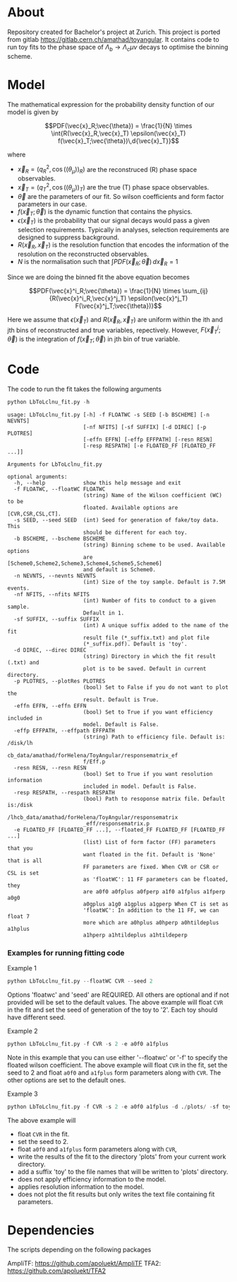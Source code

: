 # About

Repository created for Bachelor's project at Zurich. 
This project is ported from gitlab https://gitlab.cern.ch/amathad/toyangular. 
It contains code to run toy fits to the phase space of $`\Lambda_b \rightarrow \Lambda_c \mu \nu`$ decays to optimise the binning scheme.

# Model

The mathematical expression for the probability density function of our model is given by 

```math
PDF(\vec{x}_R;\vec{\theta}) = \frac{1}{N} \times \int{R(\vec{x}_R,\vec{x}_T) \epsilon(\vec{x}_T) f(\vec{x}_T;\vec{\theta})\,d{\vec{x}_T}}
```

where

- $`\vec{x}_R = (q_R^2, \cos((\theta_\mu))_R)`$ are the reconstruced (R) phase space observables.
- $`\vec{x}_T = (q_T^2, \cos((\theta_\mu))_T)`$ are the true (T) phase space observables.
- $`\vec{\theta}`$ are the parameters of our fit. So wilson coefficients and form factor parameters in our case.
- $`f(\vec{x}_T;\vec{\theta})`$ is the dynamic function that contains the physics. 
- $`\epsilon(\vec{x}_T)`$ is the probability that our signal decays would pass a given selection requirements. Typically in analyses, selection requirements are designed to suppress background. 
- $`R(\vec{x}_R,\vec{x}_T)`$ is the resolution function that encodes the information of the resolution on the reconstructed observables. 
- $`N`$ is the normalisation such that $`\int{PDF(\vec{x}_R;\vec{\theta})\,d{\vec{x}_R}} = 1`$

Since we are doing the binned fit the above equation becomes

```math
PDF(\vec{x}^i_R;\vec{\theta}) = \frac{1}{N} \times \sum_{ij} {R(\vec{x}^i_R,\vec{x}^j_T) \epsilon(\vec{x}^j_T) F(\vec{x}^j_T;\vec{\theta})}
```

Here we assume that $`\epsilon(\vec{x}_T)`$  and $`R(\vec{x}_R,\vec{x}_T)`$ are uniform within the ith and jth bins of reconstructed and true variables, repectively. However, $`F(\vec{x}^j_T;\vec{\theta})`$ is the integration of $`f(\vec{x}_T;\vec{\theta})`$ in jth bin of true variable. 

# Code 

The code to run the fit takes the following arguments

```python
python LbToLclnu_fit.py -h 
```

```
usage: LbToLclnu_fit.py [-h] -f FLOATWC -s SEED [-b BSCHEME] [-n NEVNTS]
                        [-nf NFITS] [-sf SUFFIX] [-d DIREC] [-p PLOTRES]
                        [-effn EFFN] [-effp EFFPATH] [-resn RESN]
                        [-resp RESPATH] [-e FLOATED_FF [FLOATED_FF ...]]

Arguments for LbToLclnu_fit.py

optional arguments:
  -h, --help            show this help message and exit
  -f FLOATWC, --floatWC FLOATWC
                        (string) Name of the Wilson coefficient (WC) to be
                        floated. Available options are [CVR,CSR,CSL,CT].
  -s SEED, --seed SEED  (int) Seed for generation of fake/toy data. This
                        should be different for each toy.
  -b BSCHEME, --bscheme BSCHEME
                        (string) Binning scheme to be used. Available options
                        are [Scheme0,Scheme2,Scheme3,Scheme4,Scheme5,Scheme6]
                        and default is Scheme0.
  -n NEVNTS, --nevnts NEVNTS
                        (int) Size of the toy sample. Default is 7.5M events.
  -nf NFITS, --nfits NFITS
                        (int) Number of fits to conduct to a given sample.
                        Default in 1.
  -sf SUFFIX, --suffix SUFFIX
                        (int) A unique suffix added to the name of the fit
                        result file (*_suffix.txt) and plot file
                        (*_suffix.pdf). Default is 'toy'.
  -d DIREC, --direc DIREC
                        (string) Directory in which the fit result (.txt) and
                        plot is to be saved. Default in current directory.
  -p PLOTRES, --plotRes PLOTRES
                        (bool) Set to False if you do not want to plot the
                        result. Default is True.
  -effn EFFN, --effn EFFN
                        (bool) Set to True if you want efficiency included in
                        model. Default is False.
  -effp EFFPATH, --effpath EFFPATH
                        (string) Path to efficiency file. Default is: /disk/lh
                        cb_data/amathad/forHelena/ToyAngular/responsematrix_ef
                        f/Eff.p
  -resn RESN, --resn RESN
                        (bool) Set to True if you want resolution information
                        included in model. Default is False.
  -resp RESPATH, --respath RESPATH
                        (bool) Path to resoponse matrix file. Default is:/disk
                        /lhcb_data/amathad/forHelena/ToyAngular/responsematrix
                        _eff/responsematrix.p
  -e FLOATED_FF [FLOATED_FF ...], --floated_FF FLOATED_FF [FLOATED_FF ...]
                        (list) List of form factor (FF) parameters that you
                        want floated in the fit. Default is 'None' that is all
                        FF parameters are fixed. When CVR or CSR or CSL is set
                        as 'floatWC': 11 FF parameters can be floated, they
                        are a0f0 a0fplus a0fperp a1f0 a1fplus a1fperp a0g0
                        a0gplus a1g0 a1gplus a1gperp When CT is set as
                        'floatWC': In addition to the 11 FF, we can float 7
                        more which are a0hplus a0hperp a0htildeplus a1hplus
                        a1hperp a1htildeplus a1htildeperp
```

###  Examples for running fitting code  ###

Example 1

```python
python LbToLclnu_fit.py --floatWC CVR --seed 2
```

Options 'floatwc' and 'seed' are REQUIRED. All others are optional and if not provided will be set to the default values. 
The above example will float ``CVR`` in the fit and set the seed of generation of the toy to '2'. Each toy should have different seed. 

Example 2

```python
python LbToLclnu_fit.py -f CVR -s 2 -e a0f0 a1fplus
```

Note in this example that you can use either '--floatwc' or '-f' to specify the floated wilson coefficient.
The above example will float ``CVR`` in the fit, set the seed to 2 and float ``a0f0`` and ``a1fplus`` form parameters along with ``CVR``. The other options are set to the default ones. 

Example 3 

```python
python LbToLclnu_fit.py -f CVR -s 2 -e a0f0 a1fplus -d ./plots/ -sf toy -effn False -resn True -p False
```
The above example will 
- float ``CVR`` in the fit.
- set the seed to 2. 
- float ``a0f0`` and ``a1fplus`` form parameters along with ``CVR``, 
- write the results of the fit to the directory 'plots' from your current work directory. 
- add a suffix 'toy' to the file names that will be written to 'plots' directory.
- does not apply efficiency information to the model.
- applies resolution information to the model.
- does not plot the fit results but only writes the text file containing fit parameters. 

# Dependencies

The scripts depending on the following packages

AmpliTF: https://github.com/apoluekt/AmpliTF
TFA2: https://github.com/apoluekt/TFA2
